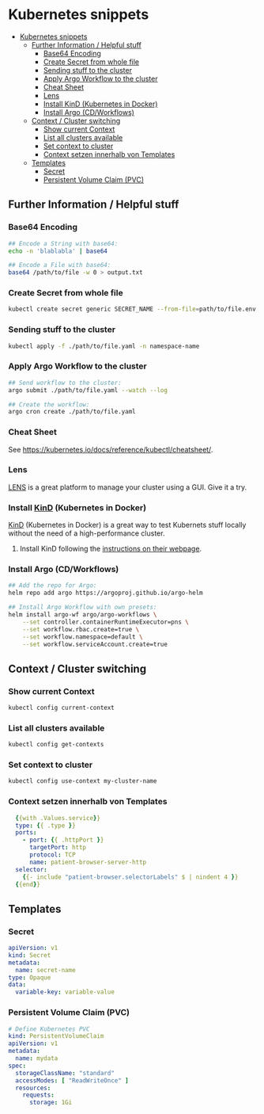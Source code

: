 # Kubernetes snippets

- [Kubernetes snippets](#kubernetes-snippets)
  - [Further Information / Helpful stuff](#further-information--helpful-stuff)
    - [Base64 Encoding](#base64-encoding)
    - [Create Secret from whole file](#create-secret-from-whole-file)
    - [Sending stuff to the cluster](#sending-stuff-to-the-cluster)
    - [Apply Argo Workflow to the cluster](#apply-argo-workflow-to-the-cluster)
    - [Cheat Sheet](#cheat-sheet)
    - [Lens](#lens)
    - [Install KinD (Kubernetes in Docker)](#install-kind-kubernetes-in-docker)
    - [Install Argo (CD/Workflows)](#install-argo-cdworkflows)
  - [Context / Cluster switching](#context--cluster-switching)
    - [Show current Context](#show-current-context)
    - [List all clusters available](#list-all-clusters-available)
    - [Set context to cluster](#set-context-to-cluster)
    - [Context setzen innerhalb von Templates](#context-setzen-innerhalb-von-templates)
  - [Templates](#templates)
    - [Secret](#secret)
    - [Persistent Volume Claim (PVC)](#persistent-volume-claim-pvc)

## Further Information / Helpful stuff

### Base64 Encoding

```bash
## Encode a String with base64:
echo -n 'blablabla' | base64

## Encode a File with base64:
base64 /path/to/file -w 0 > output.txt
```

### Create Secret from whole file

```bash
kubectl create secret generic SECRET_NAME --from-file=path/to/file.env --dry-run=client -o yaml > mysecret.yaml
```

### Sending stuff to the cluster

```bash
kubectl apply -f ./path/to/file.yaml -n namespace-name
```

### Apply Argo Workflow to the cluster

```bash
## Send workflow to the cluster:
argo submit ./path/to/file.yaml --watch --log

## Create the workflow:
argo cron create ./path/to/file.yaml
```

### Cheat Sheet

See <https://kubernetes.io/docs/reference/kubectl/cheatsheet/>.

### Lens

[LENS](https://k8slens.dev/) is a great platform to manage your cluster using a GUI. Give it a try.

### Install [KinD](https://kind.sigs.k8s.io/) (Kubernetes in Docker)

[KinD](https://kind.sigs.k8s.io/) (Kubernetes in Docker) is a great way to test Kubernets stuff locally without the need of a high-performance cluster.

1. Install KinD following the [instructions on their webpage](https://kind.sigs.k8s.io/docs/user/quick-start/#installation).

### Install Argo (CD/Workflows)

```bash
## Add the repo for Argo:
helm repo add argo https://argoproj.github.io/argo-helm

## Install Argo Workflow with own presets:
helm install argo-wf argo/argo-workflows \
    --set controller.containerRuntimeExecutor=pns \
    --set workflow.rbac.create=true \
    --set workflow.namespace=default \
    --set workflow.serviceAccount.create=true
```

## Context / Cluster switching

### Show current Context

```bash
kubectl config current-context 
```

### List all clusters available

```bash
kubectl config get-contexts
```

### Set context to cluster

```bash
kubectl config use-context my-cluster-name
```

### Context setzen innerhalb von Templates

```yaml
  {{with .Values.service}}
  type: {{ .type }}
  ports:
    - port: {{ .httpPort }}
      targetPort: http
      protocol: TCP
      name: patient-browser-server-http
  selector:
    {{- include "patient-browser.selectorLabels" $ | nindent 4 }}
  {{end}}
```

## Templates

### Secret

```yaml
apiVersion: v1
kind: Secret
metadata:
  name: secret-name
type: Opaque
data:
  variable-key: variable-value
```

### Persistent Volume Claim (PVC)

```yaml
# Define Kubernetes PVC
kind: PersistentVolumeClaim
apiVersion: v1
metadata:
  name: mydata
spec:
  storageClassName: "standard"
  accessModes: [ "ReadWriteOnce" ]
  resources:
    requests:
      storage: 1Gi
```
